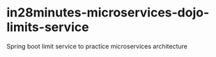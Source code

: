 # in28minutes-microservices-dojo-limits-service
Spring boot limit service to practice microservices architecture

